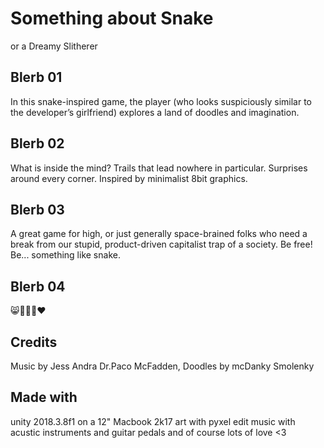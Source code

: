 # Something about Snake
or a Dreamy Slitherer

## Blerb 01
In this snake-inspired game, the player (who looks suspiciously similar to the developer’s girlfriend) explores a land of doodles and imagination.

## Blerb 02
What is inside the mind? Trails that lead nowhere in particular. Surprises around every corner. Inspired by minimalist 8bit graphics.

## Blerb 03
A great game for high, or just generally space-brained folks who need a break from our stupid, product-driven capitalist trap of a society. Be free! Be... something like snake.

## Blerb 04
😸🤷‍♀️🐍❤️

## Credits
Music by Jess Andra Dr.Paco McFadden,
Doodles by mcDanky Smolenky

## Made with
unity 2018.3.8f1 on a 12" Macbook 2k17
art with pyxel edit
music with acustic instruments and guitar pedals
and of course lots of love <3

